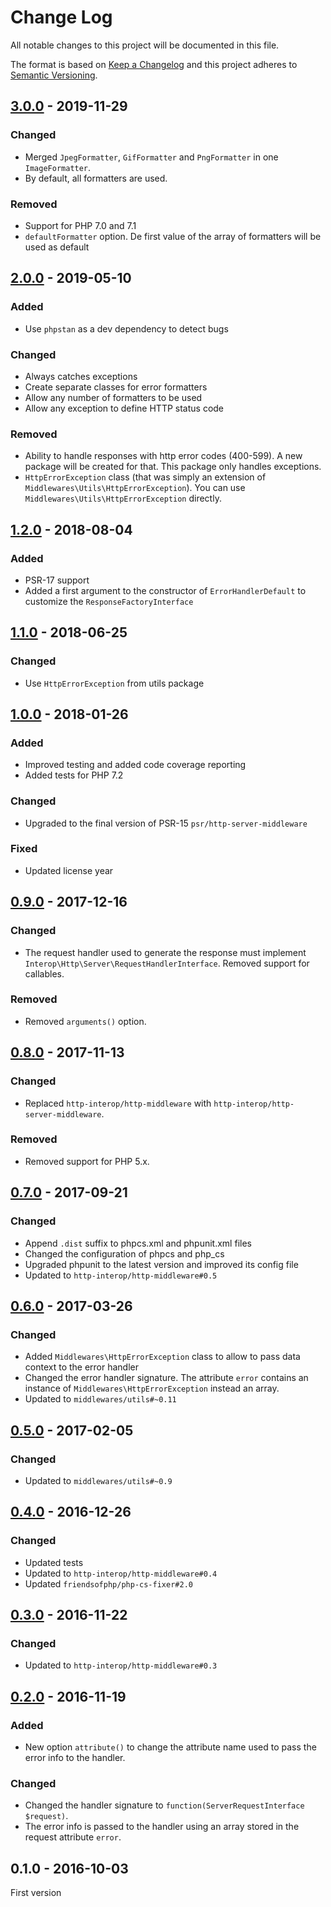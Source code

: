 # Change Log

All notable changes to this project will be documented in this file.

The format is based on [Keep a Changelog](http://keepachangelog.com/)
and this project adheres to [Semantic Versioning](http://semver.org/).

## [3.0.0] - 2019-11-29
### Changed
- Merged `JpegFormatter`, `GifFormatter` and `PngFormatter` in one `ImageFormatter`.
- By default, all formatters are used.

### Removed
- Support for PHP 7.0 and 7.1
- `defaultFormatter` option. De first value of the array of formatters will be used as default

## [2.0.0] - 2019-05-10
### Added
- Use `phpstan` as a dev dependency to detect bugs

### Changed
- Always catches exceptions
- Create separate classes for error formatters
- Allow any number of formatters to be used
- Allow any exception to define HTTP status code

### Removed
- Ability to handle responses with http error codes (400-599). A new package will be created for that. This package only handles exceptions.
- `HttpErrorException` class (that was simply an extension of `Middlewares\Utils\HttpErrorException`). You can use `Middlewares\Utils\HttpErrorException` directly.

## [1.2.0] - 2018-08-04
### Added
- PSR-17 support
- Added a first argument to the constructor of `ErrorHandlerDefault` to customize the `ResponseFactoryInterface`

## [1.1.0] - 2018-06-25
### Changed
- Use `HttpErrorException` from utils package

## [1.0.0] - 2018-01-26
### Added
- Improved testing and added code coverage reporting
- Added tests for PHP 7.2

### Changed
- Upgraded to the final version of PSR-15 `psr/http-server-middleware`

### Fixed
- Updated license year

## [0.9.0] - 2017-12-16
### Changed
- The request handler used to generate the response must implement `Interop\Http\Server\RequestHandlerInterface`. Removed support for callables.

### Removed
- Removed `arguments()` option.

## [0.8.0] - 2017-11-13
### Changed
- Replaced `http-interop/http-middleware` with  `http-interop/http-server-middleware`.

### Removed
- Removed support for PHP 5.x.

## [0.7.0] - 2017-09-21
### Changed
- Append `.dist` suffix to phpcs.xml and phpunit.xml files
- Changed the configuration of phpcs and php_cs
- Upgraded phpunit to the latest version and improved its config file
- Updated to `http-interop/http-middleware#0.5`

## [0.6.0] - 2017-03-26
### Changed
- Added `Middlewares\HttpErrorException` class to allow to pass data context to the error handler
- Changed the error handler signature. The attribute `error` contains an instance of `Middlewares\HttpErrorException` instead an array.
- Updated to `middlewares/utils#~0.11`

## [0.5.0] - 2017-02-05
### Changed
- Updated to `middlewares/utils#~0.9`

## [0.4.0] - 2016-12-26
### Changed
- Updated tests
- Updated to `http-interop/http-middleware#0.4`
- Updated `friendsofphp/php-cs-fixer#2.0`

## [0.3.0] - 2016-11-22
### Changed
- Updated to `http-interop/http-middleware#0.3`

## [0.2.0] - 2016-11-19
### Added
- New option `attribute()` to change the attribute name used to pass the error info to the handler.

### Changed
- Changed the handler signature to `function(ServerRequestInterface $request)`.
- The error info is passed to the handler using an array stored in the request attribute `error`.

## 0.1.0 - 2016-10-03
First version

[3.0.0]: https://github.com/middlewares/error-handler/compare/v2.0.0...v3.0.0
[2.0.0]: https://github.com/middlewares/error-handler/compare/v1.2.0...v2.0.0
[1.2.0]: https://github.com/middlewares/error-handler/compare/v1.1.0...v1.2.0
[1.1.0]: https://github.com/middlewares/error-handler/compare/v1.0.0...v1.1.0
[1.0.0]: https://github.com/middlewares/error-handler/compare/v0.9.0...v1.0.0
[0.9.0]: https://github.com/middlewares/error-handler/compare/v0.8.0...v0.9.0
[0.8.0]: https://github.com/middlewares/error-handler/compare/v0.7.0...v0.8.0
[0.7.0]: https://github.com/middlewares/error-handler/compare/v0.6.0...v0.7.0
[0.6.0]: https://github.com/middlewares/error-handler/compare/v0.5.0...v0.6.0
[0.5.0]: https://github.com/middlewares/error-handler/compare/v0.4.0...v0.5.0
[0.4.0]: https://github.com/middlewares/error-handler/compare/v0.3.0...v0.4.0
[0.3.0]: https://github.com/middlewares/error-handler/compare/v0.2.0...v0.3.0
[0.2.0]: https://github.com/middlewares/error-handler/compare/v0.1.0...v0.2.0
